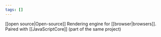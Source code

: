 ```yaml
---
tags: []
---
```

[[open source|Open-source]] Rendering engine for [[browser|browsers]].
Paired with [[JavaScriptCore]] (part of the same project)